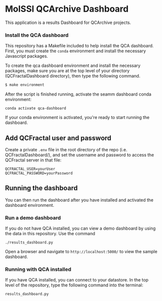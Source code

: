 # MolSSI QCArchive Dashboard 
This application is a results Dashboard for QCArchive projects.


### Install the QCA dashboard

This repository has a Makefile included to help install the QCA dashboard. First, you must create the `conda` environment and install the necessary Javascript packages.

To create the qca dashboard environment and install the necessary packages, make sure you are at the top level of your directory (QCFractalDashboard directory), then type the following command.

~~~bash
$ make environment
~~~


After the script is finished running, activate the seamm dashboard conda environment:

~~~
conda activate qca-dashboard
~~~

If your conda environment is activated, you're ready to start running the dashboard.

## Add QCFractal user and password

Create a private `.env` file in the root directory of the repo (i.e. QCFractalDashboard/), and set 
the username and password to access the QCFractal server in that file:

```
QCFRACTAL_USER=yourUser
QCFRACTAL_PASSWORD=yourPassword
```

## Running the dashboard

You can then run the dashboard after you have installed and activated the dashboard environment. 

### Run a demo dashboard

If you do not have QCA installed, you can view a demo dashboard by using the data in this repository. Use the command

```
./results_dashboard.py
```

Open a browser and navigate to `http://localhost:5000/` to  view the sample dashboard. 

### Running with QCA installed

If you have QCA installed, you can connect to your datastore. In the top level of the repository, type the following command into the terminal:

```
results_dashboard.py
```


